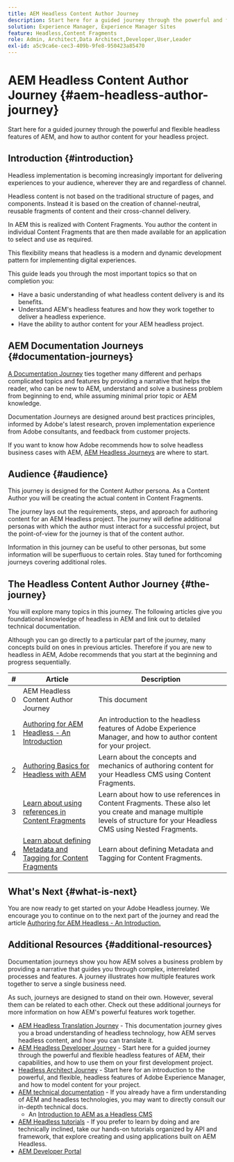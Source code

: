 ```yaml
---
title: AEM Headless Content Author Journey
description: Start here for a guided journey through the powerful and flexible headless features of AEM, their capabilities, and how to author content for your project.
solution: Experience Manager, Experience Manager Sites
feature: Headless,Content Fragments
role: Admin, Architect,Data Architect,Developer,User,Leader
exl-id: a5c9ca6e-cec3-409b-9fe8-950423a85470
---
```

# AEM Headless Content Author Journey {#aem-headless-author-journey}

Start here for a guided journey through the powerful and flexible headless features of AEM, and how to author content for your headless project.

## Introduction {#introduction}

Headless implementation is becoming increasingly important for delivering experiences to your audience, wherever they are and regardless of channel.

Headless content is not based on the traditional structure of pages, and components. Instead it is based on the creation of channel-neutral, reusable fragments of content and their cross-channel delivery. 

In AEM this is realized with Content Fragments. You author the content in individual Content Fragments that are then made available for an application to select and use as required. 

This flexibility means that headless is a modern and dynamic development pattern for implementing digital experiences.

This guide leads you through the most important topics so that on completion you:

* Have a basic understanding of what headless content delivery is and its benefits.
* Understand AEM's headless features and how they work together to deliver a headless experience.
* Have the ability to author content for your AEM headless project.

## AEM Documentation Journeys {#documentation-journeys}

[A Documentation Journey](/help/journey-documentation/home.md) ties together many different and perhaps complicated topics and features by providing a narrative that helps the reader, who can be new to AEM, understand and solve a business problem from beginning to end, while assuming minimal prior topic or AEM knowledge.

Documentation Journeys are designed around best practices principles, informed by Adobe's latest research, proven implementation experience from Adobe consultants, and feedback from customer projects.

If you want to know how Adobe recommends how to solve headless business cases with AEM, [AEM Headless Journeys](/help/journey-headless/overview.md) are where to start.

## Audience {#audience}

This journey is designed for the Content Author persona. As a Content Author you will be creating the actual content in Content Fragments. 

The journey lays out the requirements, steps, and approach for authoring content for an AEM Headless project. The journey will define additional personas with which the author must interact for a successful project, but the point-of-view for the journey is that of the content author.

Information in this journey can be useful to other personas, but some information will be superfluous to certain roles. Stay tuned for forthcoming journeys covering additional roles.

## The Headless Content Author Journey {#the-journey}

You will explore many topics in this journey. The following articles give you foundational knowledge of headless in AEM and link out to detailed technical documentation.

Although you can go directly to a particular part of the journey, many concepts build on ones in previous articles. Therefore if you are new to headless in AEM, Adobe recommends that you start at the beginning and progress sequentially.

|#|Article|Description|
|---|---|---|
|0|AEM Headless Content Author Journey|This document|
|1|[Authoring for AEM Headless - An Introduction](introduction.md)|An introduction to the headless features of Adobe Experience Manager, and how to author content for your project.|
|2|[Authoring Basics for Headless with AEM](basics.md)|Learn about the concepts and mechanics of authoring content for your Headless CMS using Content Fragments.|
|3|[Learn about using references in Content Fragments](references.md)|Learn about how to use references in Content Fragments. These also let you create and manage multiple levels of structure for your Headless CMS using Nested Fragments.|
|4|[Learn about defining Metadata and Tagging for Content Fragments](metadata-tagging.md)|Learn about defining Metadata and Tagging for Content Fragments.|

## What's Next {#what-is-next}

You are now ready to get started on your Adobe Headless journey. We encourage you to continue on to the next part of the journey and read the article [Authoring for AEM Headless - An Introduction.](introduction.md)

<!--
### Choose Your Own Adventure {#choose-your-path}

However, Adobe wants you to succeed as you get started with your AEM Headless project, regardless of your learning style. So consider these two options.

* If you prefer to continue to **learn about headless concepts and AEM's headless technologies**, you should continue your AEM headless journey as recommended by next reviewing the document [How to Model Your Content as AEM Content Models](model-your-content.md) where you learn how to model your content structure in AEM.
* If you prefer to **learn by doing**, you can jump to the [Getting Started with AEM Headless hands-on tutorial](https://experienceleague.adobe.com/docs/experience-manager-learn/getting-started-with-aem-headless/graphql/multi-step/overview.html) where you will jump directly into AEM Headless development by implementing a simple project to expose AEM headless content.
-->

## Additional Resources {#additional-resources}

Documentation journeys show you how AEM solves a business problem by providing a narrative that guides you through complex, interrelated processes and features. A journey illustrates how multiple features work together to serve a single business need.

As such, journeys are designed to stand on their own. However, several them can be related to each other. Check out these additional journeys for more information on how AEM's powerful features work together.

* [AEM Headless Translation Journey](/help/journey-headless/translation/overview.md) - This documentation journey gives you a broad understanding of headless technology, how AEM serves headless content, and how you can translate it.
* [AEM Headless Developer Journey](/help/journey-headless/developer/overview.md) - Start here for a guided journey through the powerful and flexible headless features of AEM, their capabilities, and how to use them on your first development project.
* [Headless Architect Journey](/help/journey-headless/architect/overview.md) - Start here for an introduction to the powerful, and flexible, headless features of Adobe Experience Manager, and how to model content for your project.
* [AEM technical documentation](https://experienceleague.adobe.com/docs/experience-manager-65.html) - If you already have a firm understanding of AEM and headless technologies, you may want to directly consult our in-depth technical docs.
  * An [Introduction to AEM as a Headless CMS](/help/sites-developing/headless/introduction.md)
* [AEM Headless tutorials](https://experienceleague.adobe.com/docs/experience-manager-learn/getting-started-with-aem-headless/overview.html) - If you prefer to learn by doing and are technically inclined, take our hands-on tutorials organized by API and framework, that explore creating and using applications built on AEM Headless.
* [AEM Developer Portal](https://experienceleague.adobe.com/landing/experience-manager/headless/developer.html)
